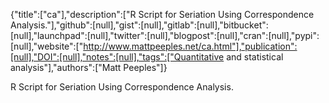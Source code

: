 {"title":["ca"],"description":["R Script for Seriation Using Correspondence Analysis."],"github":[null],"gist":[null],"gitlab":[null],"bitbucket":[null],"launchpad":[null],"twitter":[null],"blogpost":[null],"cran":[null],"pypi":[null],"website":["http://www.mattpeeples.net/ca.html"],"publication":[null],"DOI":[null],"notes":[null],"tags":["Quantitative and statistical analysis"],"authors":["Matt Peeples"]}

R Script for Seriation Using Correspondence Analysis.
